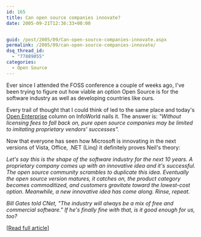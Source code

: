 ```yaml
---
id: 165
title: Can open source companies innovate?
date: 2005-09-21T12:36:33+00:00


guid: /post/2005/09/Can-open-source-companies-innovate.aspx
permalink: /2005/09/can-open-source-companies-innovate/
dsq_thread_id:
  - "77889055"
categories:
  - Open Source
---
```


<p>Ever since I attended the FOSS conference a couple of weeks ago, I've been 
trying to figure out how viable an option Open Source is for the software 
industry as well as developing countries like ours.</p>
<p>Every trail of thought that I could think of led to the same place and 
today's <a href="http://www.infoworld.com/columnists/neil_mcallister.html">Open 
Enterprise</a> column on InfoWorld nails it. The answer is: <em>"Without 
licensing fees to fall back on, pure open source companies may be limited to 
imitating proprietary vendors' successes".</em></p>
<p>Now that everyone has seen how Microsoft is innovating in the next versions 
of Vista, Office, .NET (Linq) it definitely proves Neil's theory:</p>
<p><em>Let's say this is the shape of the software industry for the next 10 
years. A proprietary company comes up with an innovative idea and it's 
successful. The open source community scrambles to duplicate this idea. 
Eventually the open source version matures, it catches on, the product category 
becomes commoditized, and customers gravitate toward the lowest-cost option. 
Meanwhile, a new innovative idea has come along. Rinse, repeat. </em></p>
<p><em>Bill Gates told CNet, "The industry will always be a mix of free and 
commercial software." If he's finally fine with that, is it good enough for us, 
too?</em> </p>
<p>[<a href="http://www.infoworld.com/article/05/09/19/38OPopenent_1.html">Read 
full article</a>]</p>